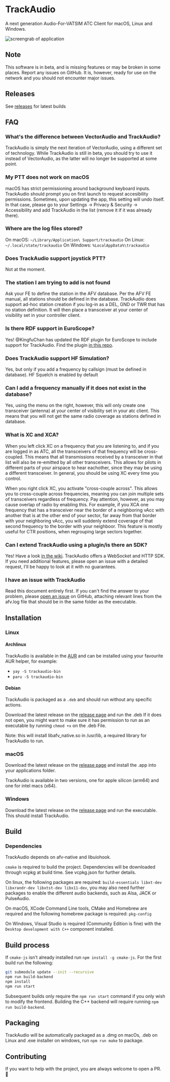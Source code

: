 # TrackAudio

A next generation Audio-For-VATSIM ATC Client for macOS, Linux and Windows.

![screengrab of application](https://raw.githubusercontent.com/pierr3/TrackAudio/main/docs/app_screenshot_apr2024.png)

## Note

This software is in beta, and is missing features or may be broken in some places. Report any issues on GitHub. It is, however, ready for use on the network and you should not encounter major issues.

## Releases

See [releases](https://github.com/pierr3/TrackAudio/releases) for latest builds

## FAQ

### What's the difference between VectorAudio and TrackAudio?

TrackAudio is simply the next iteration of VectorAudio, using a different set of technology. While TrackAudio is still in beta, you should try to use it instead of VectorAudio, as the latter will no longer be supported at some point.

### My PTT does not work on macOS

macOS has strict permissioning around background keyboard inputs. TrackAudio should prompt you on first launch to request accesibility permissions. Sometimes, upon updating the app, this setting will undo itself. In that case, please go to your Settings -> Privacy & Security -> Accessibility and add TrackAudio in the list (remove it if it was already there).

### Where are the log files stored?

On macOS: `~/Library/Application\ Support/trackaudio`
On Linux: `~/.local/state/trackaudio`
On Windows: `%LocalAppData%\trackaudio`

### Does TrackAudio support joystick PTT?

Not at the moment.

### The station I am trying to add is not found

Ask your FE to define the station in the AFV database. Per the AFV FE manual, all stations should be defined in the database. TrackAudio does support ad-hoc station creation if you log-in as a DEL, GND or TWR that has no station definition. It will then place a transceiver at your center of visibility set in your controller client.

### Is there RDF support in EuroScope?

Yes! @KingfuChan has updated the RDF plugin for EuroScope to include support for TrackAudio. Find the plugin [in this repo](https://github.com/KingfuChan/RDF/).

### Does TrackAudio support HF Simulation?

Yes, but only if you add a frequency by callsign (must be defined in database). HF Squelch is enabled by default

### Can I add a frequency manually if it does not exist in the database?

Yes, using the menu on the right, however, this will only create one transceiver (antenna) at your center of visibility set in your atc client. This means that you will not get the same radio coverage as stations defined in database.

### What is XC and XCA?

When you left click XC on a frequency that you are listening to, and if you are logged in as ATC, all the transceivers of that frequency will be cross-coupled. This means that all transmissions received by a transceiver in that list will also be re-emitted by all other transceivers. This allows for pilots in different parts of your airspace to hear eachother, since they may be using a different transceiver. In general, you should be using XC every time you control.

When you right click XC, you activate "cross-couple across". This allows you to cross-couple across frequencies, meaning you can join multiple sets of transceivers regardless of frequency.
Pay attention, however, as you may cause overlap of radio by enabling this. For example, if you XCA one frequency that has a transceiver near the border of a neighboring vAcc with another that is at the other end of your sector, far away from that border with your neighboring vAcc, you will suddenly extend coverage of that second frequency to the border with your neighboor.
This feature is mostly useful for CTR positions, when regrouping large sectors together.

### Can I extend TrackAudio using a plugin/is there an SDK?

Yes! Have a look [in the wiki](https://github.com/pierr3/TrackAudio/wiki/SDK-documentation). TrackAudio offers a WebSocket and HTTP SDK. If you need additional features, please open an issue with a detailed request, I'll be happy to look at it with no guarantees.

### I have an issue with TrackAudio

Read this document entirely first. If you can't find the answer to your problem, please [open an issue](https://github.com/pierr3/TrackAudio/issues/new) on GitHub, attaching relevant lines from the afv.log file that should be in the same folder as the executable.

## Installation

### Linux

#### Archlinux

TrackAudio is available in the [AUR](https://aur.archlinux.org/packages/trackaudio-bin) and can be installed using your favourite AUR helper, for example:

* `yay -S trackaudio-bin`
* `paru -S trackaudio-bin`

#### Debian

TrackAudio is packaged as a `.deb` and should run without any specific actions.

Download the latest release on the [release page](https://github.com/pierr3/TrackAudio/releases) and run the .deb
If it does not open, you might want to make sure it has permission to run as an executable by running `chmod +x` on the .deb File.

Note: this will install libafv_native.so in /usr/lib, a required library for TrackAudio to run.

### macOS

Download the latest release on the [release page](https://github.com/pierr3/TrackAudio/releases) and install the .app into your applications folder.

TrackAudio is available in two versions, one for apple silicon (arm64) and one for intel macs (x64).

### Windows

Download the latest release on the [release page](https://github.com/pierr3/TrackAudio/releases) and run the executable. This should install TrackAudio.

## Build

### Dependencies

TrackAudio depends on afv-native and libuiohook.

`cmake` is required to build the project. Dependencies will be downloaded through vcpkg at build time. See vcpkg.json for further details.

On linux, the following packages are required: `build-essentials libxt-dev libxrandr-dev libxtst-dev libx11-dev`, you may also need further packages to enable the different audio backends, such as Alsa, JACK or PulseAudio.

On macOS, XCode Command Line tools, CMake and Homebrew are required and the following homebrew package is required: `pkg-config`

On Windows, Visual Studio is required (Community Edition is fine) with the `Desktop development with C++` component installed.

## Build process

If `cmake-js` isn't already installed run `npm install -g cmake-js`. For the first build run the following:

```sh
git submodule update --init --recursive
npm run build-backend
npm install
npm run start
```

Subsequent builds only require the `npm run start` command if you only wish to modify the frontend. Building the C++ backend will require running `npm run build-backend`.

## Packaging

TrackAudio will be automatically packaged as a .dmg on macOs, .deb on Linux and .exe installer on windows, run `npm run make` to package.

## Contributing

If you want to help with the project, you are always welcome to open a PR. 🙂
